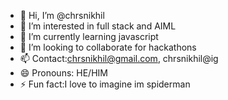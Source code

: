 - 👋 Hi, I’m @chrsnikhil
- 👀 I’m interested in full stack and AIML
- 🌱 I’m currently learning javascript
- 💞️ I’m looking to collaborate for hackathons
- 📫 Contact:chrsnikhil@gmail.com, chrsnikhil@ig
- 😄 Pronouns: HE/HIM
- ⚡ Fun fact:I love to imagine im spiderman


